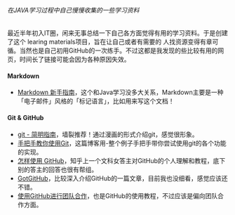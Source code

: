 ###### 在JAVA学习过程中自己慢慢收集的一些学习资料

最近半年初入IT圈，闲来无事总结一下自己各方面觉得有用的学习资料。于是创建了这个 learing materials项目，旨在让自己或者有需要的 人找资源变得有章可循。当然也是自己初用GitHub的一次练手。不过这都是我发现的些比较有用的网页，时间长了链接可能会因为各种原因失效。
    
#### Markdown

- [Markdown 新手指南](http://www.jianshu.com/p/q81RER)，这个和Java学习没多大关系，Markdown主要是一种「电子邮件」风格的「标记语言」，比如用来写这个文档！

#### Git & GitHub

- [git - 简明指南](http://rogerdudler.github.io/git-guide/index.zh.html)，墙裂推荐！通过漫画的形式介绍git，感觉很形象。
- [手把手教你使用Git](http://blog.jobbole.com/78960/)，这篇博客用-整个例子手把手带你尝试使用git的各个功能的实现。
- [怎样使用 GitHub](http://www.zhihu.com/question/20070065)，知乎上一个文科女答主对GitHub的个人理解和教程，底下别的答主的回答也很有帮组。
- [GotGitHub](http://www.worldhello.net/gotgithub/)，比较深入介绍GitHub的一篇文章，目前我也没细看，感觉应该还不错。
- [使用GitHub进行团队合作](http://xiaocong.github.io/blog/2013/03/20/team-collaboration-with-github/)，也是GitHub的使用教程，不过应该是偏向团队合作方面。
  
